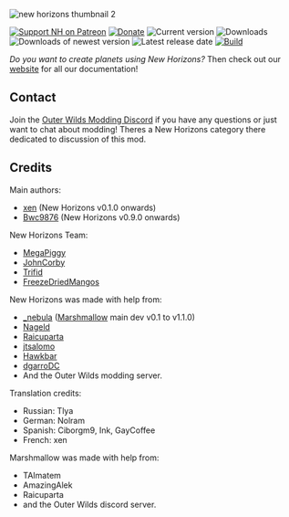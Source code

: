 ![new horizons thumbnail 2](https://user-images.githubusercontent.com/22628069/154112130-b777f618-245f-44c9-9408-e11141fc5fde.png)


[![Support NH on Patreon](https://img.shields.io/endpoint.svg?url=https%3A%2F%2Fshieldsio-patreon.vercel.app%2Fapi%3Fusername%3Dxen42%26type%3Dpatrons&style=flat)]([https://patreon.com/ownh](https://www.patreon.com/xen42))
[![Donate](https://img.shields.io/badge/Donate-PayPal-blue.svg)](https://www.paypal.com/paypalme/xen42)
![Current version](https://img.shields.io/github/manifest-json/v/xen-42/outer-wilds-new-horizons?color=gree&filename=NewHorizons%2Fmanifest.json)
![Downloads](https://img.shields.io/github/downloads/xen-42/outer-wilds-new-horizons/total)
![Downloads of newest version](https://img.shields.io/github/downloads/xen-42/outer-wilds-new-horizons/latest/total)
![Latest release date](https://img.shields.io/github/release-date/xen-42/outer-wilds-new-horizons)
[![Build](https://github.com/xen-42/outer-wilds-new-horizons/actions/workflows/build.yaml/badge.svg)](https://github.com/xen-42/outer-wilds-new-horizons/actions/workflows/build.yaml)

*Do you want to create planets using New Horizons?* Then check out our [website](https://nh.outerwildsmods.com/) for all our documentation!

## Contact
Join the [Outer Wilds Modding Discord](https://discord.gg/MvbCbBz6Q6) if you have any questions or just want to chat about modding! Theres a New Horizons category there dedicated to discussion of this mod.

## Credits
Main authors:
- [xen](https://github.com/xen-42) (New Horizons v0.1.0 onwards)
- [Bwc9876](https://github.com/Bwc9876) (New Horizons v0.9.0 onwards)

New Horizons Team:
- [MegaPiggy](https://github.com/MegaPiggy)
- [JohnCorby](https://github.com/JohnCorby) 
- [Trifid](https://github.com/TerrificTrifid)
- [FreezeDriedMangos](https://github.com/FreezeDriedMangos)

New Horizons was made with help from:
- [_nebula](https://github.com/misternebula) ([Marshmallow](https://github.com/misternebula/Marshmallow) main dev v0.1 to v1.1.0)
- [Nageld](https://github.com/Nageld)
- [Raicuparta](https://github.com/Raicuparta)
- [jtsalomo](https://github.com/jtsalomo)
- [Hawkbar](https://github.com/Hawkbat)
- [dgarroDC](https://github.com/dgarroDC)
- And the Outer Wilds modding server.

Translation credits:
- Russian: Tlya
- German: Nolram
- Spanish: Ciborgm9, Ink, GayCoffee
- French: xen

Marshmallow was made with help from:
- TAImatem
- AmazingAlek
- Raicuparta
- and the Outer Wilds discord server.
